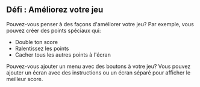 ## Défi : Améliorez votre jeu

Pouvez-vous penser à des façons d'améliorer votre jeu? Par exemple, vous pouvez créer des points spéciaux qui:

+ Double ton score
+ Ralentissez les points
+ Cacher tous les autres points à l'écran

Pouvez-vous ajouter un menu avec des boutons à votre jeu? Vous pouvez ajouter un écran avec des instructions ou un écran séparé pour afficher le meilleur score.